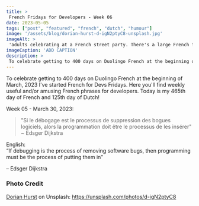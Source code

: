 ```yaml
---
title: >
 French Fridays for Developers - Week 06
date: 2023-05-05
tags: ["post", "featured", "french", "dutch", "humour"]
image: '/assets/blog/dorian-hurst-d-igN2ptyC8-unsplash.jpg'
imageAlt: >
 'adults celebrating at a French street party. There's a large French flag waving in a breeze and confetti thrown up and falling down in the air'
imageCaption: 'ADD CAPTION'
description: >
 To celebrate getting to 400 days on Duolingo French at the beginning of March, 2023 I've started French for Devs Fridays. Here you'll find  useful and/or amusing French phrases for developers. ~ Si le débogage est le processus de suppression des bogues logiciels, alors la programmation doit être le processus de les insérer ~ Read the full post for the translation.
---
```


To celebrate getting to 400 days on Duolingo French at the beginning of March, 2023 I've started French for Devs Fridays. Here you'll find weekly useful and/or amusing French phrases for developers. 
Today is my 465th day of French and 125th day of Dutch!

Week 05 - March 30, 2023:

>"Si le débogage est le processus de suppression des bogues logiciels, alors la programmation doit être le processus de les insérer"
>~ Edsger Dijkstra

English:  
“If debugging is the process of removing software bugs, then programming must be the process of putting them in”

– Edsger Dijkstra

### Photo Credit

[Dorian Hurst](https://unsplash.com/@soyd) on Unsplash: https://unsplash.com/photos/d-igN2ptyC8